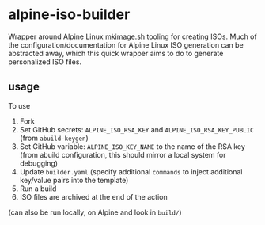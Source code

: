 alpine-iso-builder
===

Wrapper around Alpine Linux
[mkimage.sh](https://gitlab.alpinelinux.org/alpine/aports/-/tree/master/scripts?ref_type=heads)
tooling for creating ISOs. Much of the configuration/documentation for Alpine
Linux ISO generation can be abstracted away, which this quick wrapper aims to do
to generate personalized ISO files.

## usage

To use
1. Fork 
2. Set GitHub secrets: `ALPINE_ISO_RSA_KEY` and `ALPINE_ISO_RSA_KEY_PUBLIC` (from `abuild-keygen`)
3. Set GitHub variable: `ALPINE_ISO_KEY_NAME` to the name of the RSA key (from
   abuild configuration, this should mirror a local system for debugging)
4. Update `builder.yaml` (specify additional `commands` to inject additional
   key/value pairs into the template)
5. Run a build
6. ISO files are archived at the end of the action

(can also be run locally, on Alpine and look in `build/`)
